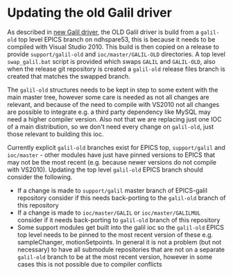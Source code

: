 # Updating the old Galil driver

As described in [new Galil driver](New-Galil-Driver), the OLD Galil driver is build from a `galil-old` top level EPICS branch on ndhspare53, this is because it needs to be compiled with Visual Studio 2010. This build is then copied on a release to provide `support/galil-old` and `ioc/master/GALIL-OLD` directories. A top level `swap_galil.bat` script is provided which swaps `GALIL` and `GALIL-OLD`, also when the release git repository is created a `galil-old` release files branch is created that matches the swapped branch.  

The `galil-old` structures needs to be kept in step to some extent with the main master tree, however some care is needed as not all changes are relevant, and because of the need to compile with VS2010 not all changes are possible to integrate e.g. a third party dependency like MySQL may need a higher compiler version. Also not that we are replacing just one IOC of a main distribution, so we don't need every change on `galil-old`, just those relevant to building this ioc.    

Currently explicit `galil-old` branches exist for EPICS top, `support/galil` and `ioc/master` - other modules have just have pinned versions to EPICS that may not be the most recent (e.g. because newer versions do not compile with VS2010). Updating the top level `galil-old` EPICS branch should consider the following.
- If a change is made to `support/galil` master branch of EPICS-galil repository consider if this needs back-porting to the `galil-old` branch of this repository
- If a change is made to `ioc/master/GALIL` or `ioc/master/GALILMUL` consider if it needs back-porting to `galil-old` branch of this repository
- Some support modules get built into the galil ioc so the `galil-old` EPICS top level needs to be pinned to the most recent version of these e.g. sampleChanger, motionSetpoints. In general it is not a problem (but not necessary) to have all submodule repositories that are not on a separate `galil-old` branch to be at the most recent version, however in some cases this is not possible due to compiler conflicts
      
   

